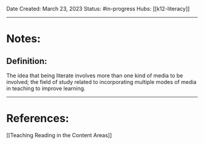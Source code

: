 Date Created: March 23, 2023
Status: #in-progress 
Hubs: [[k12-literacy]]

--- 
# Notes:
## Definition:

The idea that being literate involves more than one kind of media to be involved; the field of study related to incorporating multiple modes of media in teaching to improve learning.

---
# References:

[[Teaching Reading in the Content Areas]]